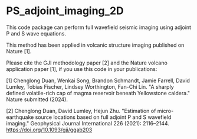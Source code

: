 # PS_adjoint_imaging_2D

This code package can perform full wavefield seismic imaging using adjoint P and S wave equations.

This method has been applied in volcanic structure imaging published on Nature [1].

Please cite the GJI methodology paper [2] and the Nature volcano application paper [1], if you use this code in your publications:

[1] Chenglong Duan, Wenkai Song, Brandon Schmandt, Jamie Farrell, David Lumley, Tobias Fischer, Lindsey Worthington, Fan-Chi Lin. "A sharply defined volatile-rich cap of magma reservoir beneath Yellowstone caldera." Nature submitted (2024).

[2] Chenglong Duan, David Lumley, Hejun Zhu. "Estimation of micro-earthquake source locations based on full adjoint P and S wavefield imaging." Geophysical Journal International 226 (2021): 2116–2144. https://doi.org/10.1093/gji/ggab203
